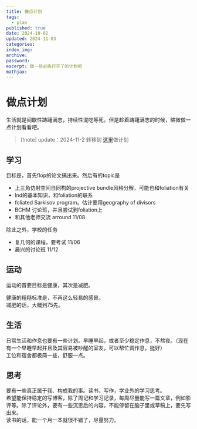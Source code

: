```yaml
---
title: 做点计划
tags:
  - plan
published: true
date: 2024-10-02
updated: 2024-11-03
categories: 
index_img: 
archive: 
password: 
excerpt: 做一些必执行不了的计划吧
mathjax:
---
```

# 做点计划
生活就是间歇性踌躇满志，持续性混吃等死。但是趁着踌躇满志的时候，略微做一点计划看看吧。

> [!note] update：2024-11-2
> 转移到 [这里](/hexo/dynamic/timetable)做计划

## 学习
目标是，首先flop的论文搞出来。然后有的topic是
- 上三角仿射空间自同构的projective bundle风格分解，可能也和foliation有关
- lnd的基本知识，和foliation的联系
- foliated Sarkisov program。估计要用geography of divisors
- BCHM 讨论班，并且尝试到foliation上
- 和其他老师交流 arround 11/08

除此之外，学校的任务
- 复几何的课程，要考试 11/06
- 晨兴的讨论班 11/12


## 运动
运动的首要目标是健康，其次是减肥。

健康的粗糙标准是，不再这么轻易的感冒。  
减肥的话，大概到75先。

## 生活
日常生活和作息也要有一些计划。早睡早起，或者至少稳定作息，不熬夜。（现在有一个早睡早起并且及其容易被吵醒的室友，可以帮忙调作息，挺好）  
工位和宿舍都极简一些，舒服一点。

## 思考
要有一些真正属于我、构成我的事。读书，写作，学业外的学习思考。  
希望能保持稳定的写博客，除了周记和学习记录，每周尽量能写一篇文章，例如影评等。除了评论外，要有一些沉思后的内容，不能停留在脑子里或草稿上，要先写出来。  
读书的话，能一个月一本就很不错了，尽量努力。
